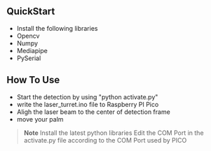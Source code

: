 ## QuickStart

* Install the following libraries
* Opencv
* Numpy
* Mediapipe
* PySerial


## How To Use


* Start the detection by using "python activate.py"
* write the laser_turret.ino file to Raspberry PI Pico
* Aligh the laser beam to the center of detection frame
* move your palm

> **Note**
> Install the latest python libraries
> Edit the COM Port in the activate.py file according to the COM Port used by PICO




